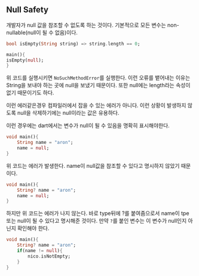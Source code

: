 ## Null Safety
개발자가 null 값을 참조할 수 없도록 하는 것이다.
기본적으로 모든 변수는 non-nullable(null이 될 수 없음)이다.
```dart
bool isEmpty(String string) => string.length == 0;

main(){
isEmpty(null);
}
```
위 코드를 실행시키면 `NoSuchMethodError`를 실행한다.
이런 오류를 뱉어내는 이유는 String을 보내야 하는 곳에 null을 보냈기 때문이다.
또한 null에는 length라는 속성이 없기 때문이기도 하다.

이런 에러같은경우 컴파일러에서 잡을 수 있는 에러가 아니다.
이런 상황이 발생하지 않도록 null을 삭제하기에는 null이라는 값은 유용하다.  

이런 경우에는 dart에서는 변수가 null이 될 수 있음을 명확히 표시해야한다.

```dart
void main(){
    String name = "aron";
    name = null;
}
```
위 코드는 에러가 발생한다. name이 null값을 참조할 수 있다고 명시하지 않았기 때문이다.


```dart
void main(){
    String? name = "aron";
    name = null;
}
```
하지만 위 코드는 에러가 나지 않는다.
바로 type뒤에 ?를 붙여줌으로서 name이 tpe 또는 null이 될 수 있다고 명시해준 것이다.
만약 `?`를 붙인 변수는 이 변수가 null인지 아닌지 확인해야 한다.
```dart
void main(){
    String? name = "aron";
    if(name != null){
        nico.isNotEmpty;
    }
}
```